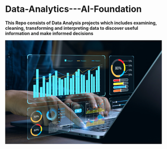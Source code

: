 # Data-Analytics---AI-Foundation

**This Repo consists of Data Analysis projects which includes examining, cleaning, transforming and interpreting data to discover useful information and make informed decisions**

<p align="center">
    <img src="https://github.com/vpnsowmyame/Data-Analytics---AI-Foundation/blob/main/Data Analytics.png" width="900px" alt="Unwind AI">
</p>

